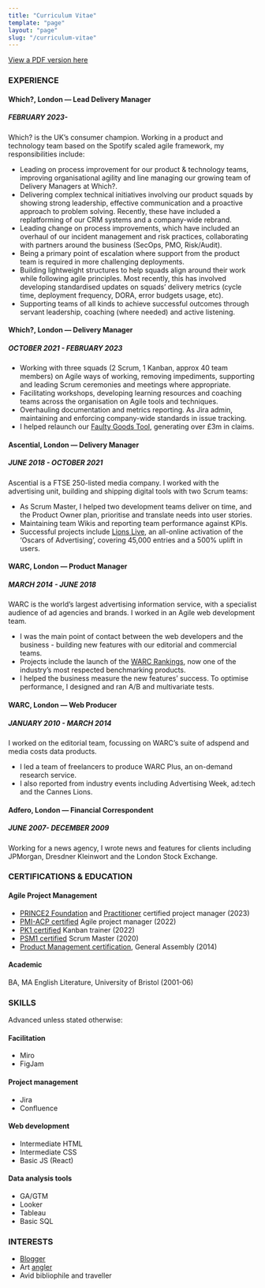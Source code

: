 ```yaml
---
title: "Curriculum Vitae"
template: "page"
layout: "page"
slug: "/curriculum-vitae"
---
```


[View a PDF version here](/media/joseph-clift-cv-2025.pdf)

### EXPERIENCE

#### Which?, London — Lead Delivery Manager

##### FEBRUARY 2023-

Which? is the UK’s consumer champion. Working in a product and technology team based on the Spotify scaled agile framework, my responsibilities include:

- Leading on process improvement for our product & technology teams, improving organisational agility and line managing our growing team of Delivery Managers at Which?.
- Delivering complex technical initiatives involving our product squads by showing strong leadership, effective communication and a proactive approach to problem solving. Recently, these have included a replatforming of our CRM systems and a company-wide rebrand.
- Leading change on process improvements, which have included an overhaul of our incident management and risk practices, collaborating with partners around the business (SecOps, PMO, Risk/Audit).
- Being a primary point of escalation where support from the product team is required in more challenging deployments.
- Building lightweight structures to help squads align around their work while following agile principles. Most recently, this has involved developing standardised updates on squads’ delivery metrics (cycle time, deployment frequency, DORA, error budgets usage, etc).
- Supporting teams of all kinds to achieve successful outcomes through servant leadership, coaching (where needed) and active listening.

#### Which?, London — Delivery Manager

##### OCTOBER 2021 - FEBRUARY 2023

- Working with three squads (2 Scrum, 1 Kanban, approx 40 team members) on Agile ways of working, removing impediments, supporting and leading Scrum ceremonies and meetings where appropriate.
- Facilitating workshops, developing learning resources and coaching teams across the organisation on Agile tools and techniques.
- Overhauling documentation and metrics reporting. As Jira admin, maintaining and enforcing company-wide standards in issue tracking.
- I helped relaunch our [Faulty Goods Tool](https://josephclift.com/projects), generating over £3m in claims.

#### Ascential, London — Delivery Manager

##### JUNE 2018 - OCTOBER 2021

Ascential is a FTSE 250-listed media company. I worked with the advertising unit, building and shipping digital tools with two Scrum teams:

- As Scrum Master, I helped two development teams deliver on time, and the Product Owner plan, prioritise and translate needs into user stories.
- Maintaining team Wikis and reporting team performance against KPIs.
- Successful projects include [Lions Live](https://josephclift.com/projects), an all-online activation of the ‘Oscars of Advertising’, covering 45,000 entries and a 500% uplift in users.

#### WARC, London — Product Manager

##### MARCH 2014 - JUNE 2018

WARC is the world’s largest advertising information service, with a specialist audience of ad agencies and brands. I worked in an Agile web development team.

- I was the main point of contact between the web developers and the business - building new features with our editorial and commercial teams.
- Projects include the launch of the [WARC Rankings](https://josephclift.com/projects), now one of the industry’s most respected benchmarking products.
- I helped the business measure the new features’ success. To optimise performance, I designed and ran A/B and multivariate tests.

#### WARC, London — Web Producer

##### JANUARY 2010 - MARCH 2014

I worked on the editorial team, focussing on WARC’s suite of adspend and media costs data products.

- I led a team of freelancers to produce WARC Plus, an on-demand research service.
- I also reported from industry events including Advertising Week, ad:tech and the Cannes Lions.

#### Adfero, London — Financial Correspondent

##### JUNE 2007- DECEMBER 2009

Working for a news agency, I wrote news and features for clients including JPMorgan, Dresdner Kleinwort and the London Stock Exchange.

### CERTIFICATIONS & EDUCATION

#### Agile Project Management

- [PRINCE2 Foundation](/media/josephclift_PRINCE2_foundation_certificate.pdf) and [Practitioner](/media/josephclift_PRINCE2_practitioner_certificate.pdf) certified project manager (2023)
- [PMI-ACP certified](/media/josephclift_PMI-ACP_certificate.pdf) Agile project manager (2022)
- [PK1 certified](/media/josephclift_PK1_certificate.pdf) Kanban trainer (2022)
- [PSM1 certified](/media/josephclift_PSMI_certificate.pdf) Scrum Master (2020)
- [Product Management certification](/media/josephclift_GA_certificate.pdf), General Assembly (2014)

#### Academic

BA, MA English Literature, University of Bristol (2001-06)

### SKILLS

Advanced unless stated otherwise:

#### Facilitation

- Miro
- FigJam

#### Project management

- Jira
- Confluence

#### Web development

- Intermediate HTML
- Intermediate CSS
- Basic JS (React)

#### Data analysis tools

- GA/GTM
- Looker
- Tableau
- Basic SQL

### INTERESTS

- [Blogger](http://josephclift.com/)
- Art [angler](https://artangled.com/)
- Avid bibliophile and traveller
